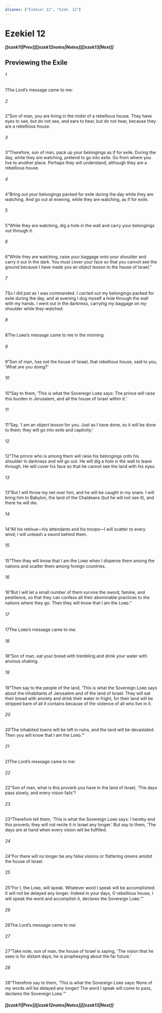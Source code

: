 ```yaml
---
aliases: ["Ezekiel 12", "Ezek. 12"]
---
```

# Ezekiel 12
##### <span class=arrow-left></span>[[ezek11|Prev]]<span class=navigation-separator></span>[[ezek12notes|Notes]]<span class=navigation-separator></span>[[ezek13|Next]]<span class=arrow-right></span>
## Previewing the Exile
###### 1
<span class=verse-first>1</span>The Lord’s message came to me:
###### 2
<span class=verse-body>2</span>“Son of man, you are living in the midst of a rebellious house. They have eyes to see, but do not see, and ears to hear, but do not hear, because they are a rebellious house.
###### 3
<span class=verse-body>3</span>“Therefore, son of man, pack up your belongings as if for exile. During the day, while they are watching, pretend to go into exile. Go from where you live to another place. Perhaps they will understand, although they are a rebellious house.
###### 4
<span class=verse-body>4</span>“Bring out your belongings packed for exile during the day while they are watching. And go out at evening, while they are watching, as if for exile.
###### 5
<span class=verse-body>5</span>“While they are watching, dig a hole in the wall and carry your belongings out through it.
###### 6
<span class=verse-body>6</span>“While they are watching, raise your baggage onto your shoulder and carry it out in the dark. You must cover your face so that you cannot see the ground because I have made you an object lesson to the house of Israel.”
<div class=paragraph-break></div>

###### 7
<span class=verse-first>7</span>So I did just as I was commanded. I carried out my belongings packed for exile during the day, and at evening I dug myself a hole through the wall with my hands. I went out in the darkness, carrying my baggage on my shoulder while they watched.
<div class=paragraph-break></div>

###### 8
<span class=verse-first>8</span>The Lᴏʀᴅ’s message came to me in the morning:
###### 9
<span class=verse-body>9</span>“Son of man, has not the house of Israel, that rebellious house, said to you, ‘What are you doing?’
###### 10
<span class=verse-body>10</span>“Say to them, ‘This is what the Sovereign Lᴏʀᴅ says: The prince will raise this burden in Jerusalem, and all the house of Israel within it.’
###### 11
<span class=verse-body>11</span>“Say, ‘I am an object lesson for you. Just as I have done, so it will be done to them; they will go into exile and captivity.’
###### 12
<span class=verse-body>12</span>“The prince who is among them will raise his belongings onto his shoulder in darkness and will go out. He will dig a hole in the wall to leave through. He will cover his face so that he cannot see the land with his eyes.
###### 13
<span class=verse-body>13</span>“But I will throw my net over him, and he will be caught in my snare. I will bring him to Babylon, the land of the Chaldeans (but he will not see it), and there he will die.
###### 14
<span class=verse-body>14</span>“All his retinue—his attendants and his troops—I will scatter to every wind; I will unleash a sword behind them.
###### 15
<span class=verse-body>15</span>“Then they will know that I am the Lᴏʀᴅ when I disperse them among the nations and scatter them among foreign countries.
###### 16
<span class=verse-body>16</span>“But I will let a small number of them survive the sword, famine, and pestilence, so that they can confess all their abominable practices to the nations where they go. Then they will know that I am the Lᴏʀᴅ.”
<div class=paragraph-break></div>

###### 17
<span class=verse-first>17</span>The Lᴏʀᴅ’s message came to me:
###### 18
<span class=verse-body>18</span>“Son of man, eat your bread with trembling and drink your water with anxious shaking.
###### 19
<span class=verse-body>19</span>“Then say to the people of the land, ‘This is what the Sovereign Lᴏʀᴅ says about the inhabitants of Jerusalem and of the land of Israel: They will eat their bread with anxiety and drink their water in fright, for their land will be stripped bare of all it contains because of the violence of all who live in it.
###### 20
<span class=verse-body>20</span>‘The inhabited towns will be left in ruins, and the land will be devastated. Then you will know that I am the Lᴏʀᴅ.’”
<div class=paragraph-break></div>

###### 21
<span class=verse-first>21</span>The Lord’s message came to me:
###### 22
<span class=verse-body>22</span>“Son of man, what is this proverb you have in the land of Israel, ‘The days pass slowly, and every vision fails’?
###### 23
<span class=verse-body>23</span>“Therefore tell them, ‘This is what the Sovereign Lᴏʀᴅ says: I hereby end this proverb; they will not recite it in Israel any longer.’ But say to them, ‘The days are at hand when every vision will be fulfilled.
###### 24
<span class=verse-body>24</span>“For there will no longer be any false visions or flattering omens amidst the house of Israel.
###### 25
<span class=verse-body>25</span>“For I, the Lᴏʀᴅ, will speak. Whatever word I speak will be accomplished. It will not be delayed any longer. Indeed in your days, O rebellious house, I will speak the word and accomplish it, declares the Sovereign Lᴏʀᴅ.’”
<div class=paragraph-break></div>

###### 26
<span class=verse-first>26</span>The Lord’s message came to me:
###### 27
<span class=verse-body>27</span>“Take note, son of man, the house of Israel is saying, ‘The vision that he sees is for distant days; he is prophesying about the far future.’
###### 28
<span class=verse-body>28</span>“Therefore say to them, ‘This is what the Sovereign Lᴏʀᴅ says: None of my words will be delayed any longer! The word I speak will come to pass, declares the Sovereign Lᴏʀᴅ.’”
##### <span class=arrow-left></span>[[ezek11|Prev]]<span class=navigation-separator></span>[[ezek12notes|Notes]]<span class=navigation-separator></span>[[ezek13|Next]]<span class=arrow-right></span>